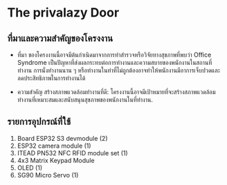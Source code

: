# The privalazy Door

## ที่มาและความสำคัญของโครงงาน

- ที่มา
ของโครงงานนี้อาจมีต้นกำเนิดมาจากการทำสำรวจหรือวิจัยทางสุขภาพที่พบว่า Office Syndrome เป็นปัญหาที่ส่งผลกระทบต่อการทำงานและความสบายของพนักงานในสถานที่ทำงาน การนั่งทำงานนาน ๆ หรือทำงานในท่าที่ไม่ถูกต้องอาจทำให้พนักงานมีอาการเจ็บปวดและลดประสิทธิภาพในการทำงานได้

- ความสำคัญ
สร้างสภาพแวดล้อมทำงานที่ดี: โครงงานนี้อาจมีเป้าหมายที่จะสร้างสภาพแวดล้อมทำงานที่เหมาะสมและสนับสนุนสุขภาพของพนักงานในที่ทำงาน.


## **รายการอุปกรณ์ที่ใช้**
1. Board ESP32 S3 devmodule (2)
2. ESP32 camera module (1)
3. ITEAD PN532 NFC RFID module set (1)
4. 4x3 Matrix Keypad Module
5. OLED (1)
6. SG90 Micro Servo (1)

